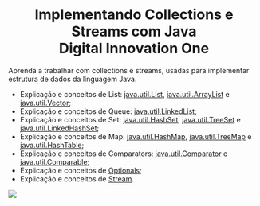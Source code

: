 

<h1 align="center">Implementando Collections e Streams com Java<br>Digital Innovation One</h1>

Aprenda a trabalhar com collections e streams, usadas para implementar estrutura de dados da linguagem Java.

- Explicação e conceitos de List: [java.util.List](https://github.com/edvaldoljr/Collections-e-Streams/blob/main/src/main/java/one/digitalinnovation/list/ExemploList.java), [java.util.ArrayList](https://github.com/edvaldoljr/Collections-e-Streams/blob/main/src/main/java/one/digitalinnovation/list/ExemploArrayList.java) e [java.util.Vector](https://github.com/edvaldoljr/Collections-e-Streams/blob/main/src/main/java/one/digitalinnovation/list/ExemploVector.java);
- Explicação e conceitos de Queue: [java.util.LinkedList](https://github.com/edvaldoljr/Collections-e-Streams/blob/main/src/main/java/one/digitalinnovation/queue/ExemploLinkedList.java);
- Explicação e conceitos de Set: [java.util.HashSet](https://github.com/edvaldoljr/Collections-e-Streams/blob/main/src/main/java/one/digitalinnovation/set/ExemploHashSet.java), [java.util.TreeSet](https://github.com/edvaldoljr/Collections-e-Streams/blob/main/src/main/java/one/digitalinnovation/set/ExemploTreeSet.java) e [java.util.LinkedHashSet](https://github.com/edvaldoljr/Collections-e-Streams/blob/main/src/main/java/one/digitalinnovation/set/ExemploLinkedHashSet.java);
- Explicação e conceitos de Map: [java.util.HashMap](https://github.com/edvaldoljr/Collections-e-Streams/blob/main/src/main/java/one/digitalinnovation/map/ExemploHashMap.java), [java.util.TreeMap](https://github.com/edvaldoljr/Collections-e-Streams/blob/main/src/main/java/one/digitalinnovation/map/ExemploTreeMap.java) e [java.util.HashTable](https://github.com/edvaldoljr/Collections-e-Streams/blob/main/src/main/java/one/digitalinnovation/map/ExemploHashTable.java);
- Explicação e conceitos de Comparators: [java.util.Comparator](https://github.com/edvaldoljr/Collections-e-Streams/blob/main/src/main/java/one/digitalinnovation/comparators/EstudanteOrdemIdadeReversaComparator.java) e [java.util.Comparable](https://github.com/edvaldoljr/Collections-e-Streams/blob/main/src/main/java/one/digitalinnovation/comparators/Estudante.java);
- Explicação e conceitos de [Optionals](https://github.com/Pleiterson/collections-streams-java/blob/master/src/optionals);
- Explicação e conceitos de [Stream](https://github.com/Pleiterson/collections-streams-java/blob/master/src/stream).

![](https://github.com/edvaldoljr/Aulas-Java-POO-Digital-Innovation-One/blob/main/img/Certificado.png?raw=true)
